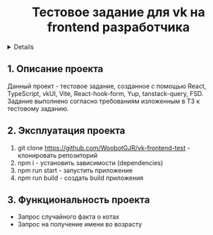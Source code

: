 <h1 align="center">Тестовое задание для vk на frontend разработчика</h1>

<a name="summary">
  <details>
    <summary>Оглавление</summary>
    <ol>
      <li><a href="#project-description">Описание проекта</a></li>
      <li><a href="#project-installation">Эксплуатация проекта</a></li>
      <li><a href="#project-functionality">Функциональность проекта</a></li>
    </ol>
  </details>
</a>

<a name="project-description"><h2>1. Описание проекта</h2></a>
Данный проект - тестовое задание, созданное с помощью React, TypeScript, vkUI, Vite, React-hook-form, Yup, tanstack-query, FSD. 
<br>
Задание выполнено согласно требованиям изложенным в ТЗ к тестовому заданию.


<a name="project-installation"><h2>2. Эксплуатация проекта</h2></a>

1. git clone https://github.com/WoobotGJR/vk-frontend-test - клонировать репозиторий
2. npm i - установить зависимости (dependencies)
3. npm run start - запустить приложение
4. npm run build - создать build приложения

<a name="functionality"><h2>3. Функциональность проекта</h2></a>

- Запрос случайного факта о котах
- Запрос на получение имени во возрасту

